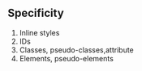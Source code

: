 ## Specificity

1. Inline styles
2. IDs
3. Classes, pseudo-classes,attribute
4. Elements, pseudo-elements
